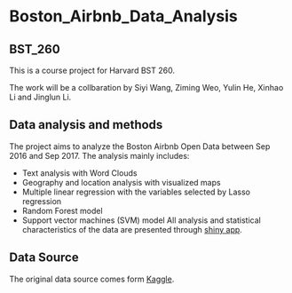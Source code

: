 # Boston_Airbnb_Data_Analysis

## BST_260
This is a course project for Harvard BST 260.

The work will be a collbaration by Siyi Wang, Ziming Weo, Yulin He, Xinhao Li and Jinglun Li. 

## Data analysis and methods
The project aims to analyze the Boston Airbnb Open Data between Sep 2016 and Sep 2017. The analysis mainly includes:
- Text analysis with Word Clouds
- Geography and location analysis with visualized maps 
- Multiple linear regression with the variables selected by Lasso regression
- Random Forest model
- Support vector machines (SVM) model
All analysis and statistical characteristics of the data are presented through [shiny app](https://sites.google.com/view/bst260project-boston-airbnb/home).

## Data Source
The original data source comes form [Kaggle](https://www.kaggle.com/airbnb/boston?select=listings.csv).  
